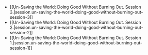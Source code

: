 
- [[Un-Saving the World:  Doing Good Without Burning Out. Session 3.|session.un-saving-the-world-doing-good-without-burning-out-session-3]]
- [[Un-Saving the World:  Doing Good Without Burning Out. Session 2.|session.un-saving-the-world-doing-good-without-burning-out-session-2]]
- [[Un-Saving the World:  Doing Good Without Burning Out. Session 1.|session.un-saving-the-world-doing-good-without-burning-out-session-1]]
